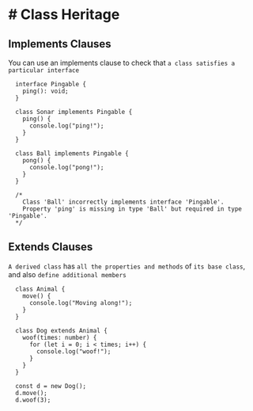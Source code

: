 # # Class Heritage

## Implements Clauses

You can use an implements clause to check that `a class satisfies a particular interface`

```
  interface Pingable {
    ping(): void;
  }

  class Sonar implements Pingable {
    ping() {
      console.log("ping!");
    }
  }

  class Ball implements Pingable {
    pong() {
      console.log("pong!");
    }
  }

  /*
    Class 'Ball' incorrectly implements interface 'Pingable'.
    Property 'ping' is missing in type 'Ball' but required in type 'Pingable'.
  */
```

## Extends Clauses

`A derived class` has `all the properties and methods` of `its base class`, and also `define additional members`

```
  class Animal {
    move() {
      console.log("Moving along!");
    }
  }

  class Dog extends Animal {
    woof(times: number) {
      for (let i = 0; i < times; i++) {
        console.log("woof!");
      }
    }
  }

  const d = new Dog();
  d.move();
  d.woof(3);
```
